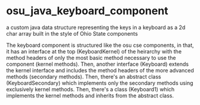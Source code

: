 # osu_java_keyboard_component
a custom java data structure representing the keys in a keyboard as a 2d char array built in the style of Ohio State components

The keyboard component is structured like the osu cse components, in that, it has an interface at the top (KeyboardKernel) of the heirarchy with the method headers of only the most basic method necessary to use the component (kernel methods). Then, another interface (Keyboard) extends the kernel interface and includes the method headers of the more advanced methods (secondary methods). Then, there's an abstract class (KeyboardSecondary) which implements only the secondary methods using exclusively kernel methods. Then, there's a class (Keyboard1) which implements the kernel methods and inherits from the abstract class. 
